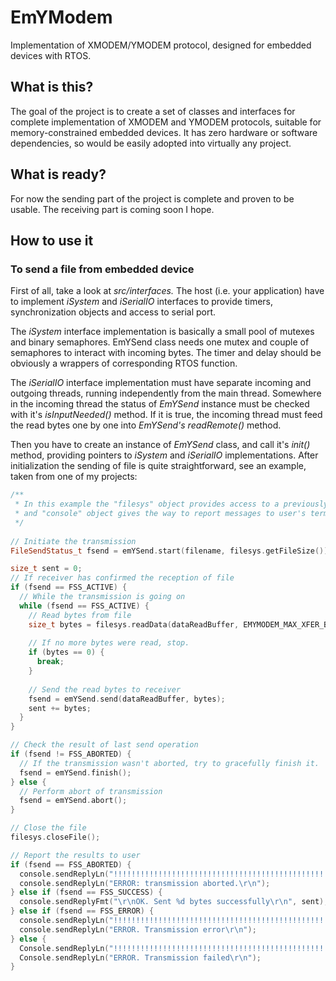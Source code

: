 # EmYModem
Implementation of XMODEM/YMODEM protocol, designed for embedded devices with RTOS.

## What is this?
The goal of the project is to create a set of classes and interfaces for complete implementation of XMODEM and YMODEM protocols, suitable for memory-constrained embedded devices. It has zero hardware or software dependencies, so would be easily adopted into virtually any project.

## What is ready?
For now the sending part of the project is complete and proven to be usable. The receiving part is coming soon I hope.

## How to use it
### To send a file from embedded device
First of all, take a look at _src/interfaces._ The host (i.e. your application) have to implement _iSystem_ and _iSerialIO_ interfaces to provide timers, synchronization objects and access to serial port.

The _iSystem_ interface implementation is basically a small pool of mutexes and binary semaphores. EmYSend class needs one mutex and couple of semaphores to interact with incoming bytes. The timer and delay should be obviously a wrappers of corresponding RTOS function.

The _iSerialIO_ interface implementation must have separate incoming and outgoing threads, running independently from the main thread. Somewhere in the incoming thread the status of _EmYSend_ instance must be checked with it's _isInputNeeded()_ method. If it is true, the incoming thread must feed the read bytes one by one into _EmYSend's_ _readRemote()_ method.

Then you have to create an instance of _EmYSend_ class, and call it's _init()_ method, providing pointers to _iSystem_ and _iSerialIO_ implementations.
After initialization the sending of file is quite straightforward, see an example, taken from one of my projects:

```c++
/**
 * In this example the "filesys" object provides access to a previously opened file
 * and "console" object gives the way to report messages to user's terminal.
 */
 
// Initiate the transmission 
FileSendStatus_t fsend = emYSend.start(filename, filesys.getFileSize());

size_t sent = 0;
// If receiver has confirmed the reception of file
if (fsend == FSS_ACTIVE) {
  // While the transmission is going on
  while (fsend == FSS_ACTIVE) {
    // Read bytes from file
    size_t bytes = filesys.readData(dataReadBuffer, EMYMODEM_MAX_XFER_BLOCK_SIZE, sent);
    
    // If no more bytes were read, stop.
    if (bytes == 0) {
      break;
    }
    
    // Send the read bytes to receiver
    fsend = emYSend.send(dataReadBuffer, bytes);
    sent += bytes;
  }
}

// Check the result of last send operation
if (fsend != FSS_ABORTED) {
  // If the transmission wasn't aborted, try to gracefully finish it.
  fsend = emYSend.finish();
} else {
  // Perform abort of transmission
  fsend = emYSend.abort();
}

// Close the file
filesys.closeFile();

// Report the results to user
if (fsend == FSS_ABORTED) {
  console.sendReplyLn("!!!!!!!!!!!!!!!!!!!!!!!!!!!!!!!!!!!!!!!!!!!!!!!!!!!!");
  console.sendReplyLn("ERROR: transmission aborted.\r\n");
} else if (fsend == FSS_SUCCESS) {
  console.sendReplyFmt("\r\nOK. Sent %d bytes successfully\r\n", sent);
} else if (fsend == FSS_ERROR) {
  console.sendReplyLn("!!!!!!!!!!!!!!!!!!!!!!!!!!!!!!!!!!!!!!!!!!!!!!!!!!!!");
  console.sendReplyLn("ERROR. Transmission error\r\n");
} else {
  Console.sendReplyLn("!!!!!!!!!!!!!!!!!!!!!!!!!!!!!!!!!!!!!!!!!!!!!!!!!!!!");
  Console.sendReplyLn("ERROR. Transmission failed\r\n");
}
```
